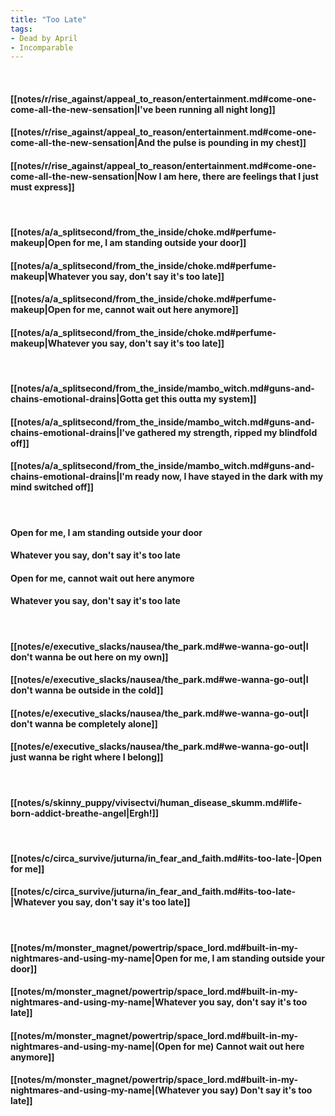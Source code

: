 ```yaml
---
title: "Too Late"
tags:
- Dead by April
- Incomparable
---
```

&nbsp;
#### [[notes/r/rise_against/appeal_to_reason/entertainment.md#come-one-come-all-the-new-sensation|I've been running all night long]]
#### [[notes/r/rise_against/appeal_to_reason/entertainment.md#come-one-come-all-the-new-sensation|And the pulse is pounding in my chest]]
#### [[notes/r/rise_against/appeal_to_reason/entertainment.md#come-one-come-all-the-new-sensation|Now I am here, there are feelings that I just must express]]
&nbsp;
#### [[notes/a/a_splitsecond/from_the_inside/choke.md#perfume-makeup|Open for me, I am standing outside your door]]
#### [[notes/a/a_splitsecond/from_the_inside/choke.md#perfume-makeup|Whatever you say, don't say it's too late]]
#### [[notes/a/a_splitsecond/from_the_inside/choke.md#perfume-makeup|Open for me, cannot wait out here anymore]]
#### [[notes/a/a_splitsecond/from_the_inside/choke.md#perfume-makeup|Whatever you say, don't say it's too late]]
&nbsp;
#### [[notes/a/a_splitsecond/from_the_inside/mambo_witch.md#guns-and-chains-emotional-drains|Gotta get this outta my system]]
#### [[notes/a/a_splitsecond/from_the_inside/mambo_witch.md#guns-and-chains-emotional-drains|I've gathered my strength, ripped my blindfold off]]
#### [[notes/a/a_splitsecond/from_the_inside/mambo_witch.md#guns-and-chains-emotional-drains|I'm ready now, I have stayed in the dark with my mind switched off]]
&nbsp;
#### Open for me, I am standing outside your door
#### Whatever you say, don't say it's too late
#### Open for me, cannot wait out here anymore
#### Whatever you say, don't say it's too late
&nbsp;
#### [[notes/e/executive_slacks/nausea/the_park.md#we-wanna-go-out|I don't wanna be out here on my own]]
#### [[notes/e/executive_slacks/nausea/the_park.md#we-wanna-go-out|I don't wanna be outside in the cold]]
#### [[notes/e/executive_slacks/nausea/the_park.md#we-wanna-go-out|I don't wanna be completely alone]]
#### [[notes/e/executive_slacks/nausea/the_park.md#we-wanna-go-out|I just wanna be right where I belong]]
&nbsp;
#### [[notes/s/skinny_puppy/vivisectvi/human_disease_skumm.md#life-born-addict-breathe-angel|Ergh!]]
&nbsp;
#### [[notes/c/circa_survive/juturna/in_fear_and_faith.md#its-too-late-|Open for me]]
#### [[notes/c/circa_survive/juturna/in_fear_and_faith.md#its-too-late-|Whatever you say, don't say it's too late]]
&nbsp;
#### [[notes/m/monster_magnet/powertrip/space_lord.md#built-in-my-nightmares-and-using-my-name|Open for me, I am standing outside your door]]
#### [[notes/m/monster_magnet/powertrip/space_lord.md#built-in-my-nightmares-and-using-my-name|Whatever you say, don't say it's too late]]
#### [[notes/m/monster_magnet/powertrip/space_lord.md#built-in-my-nightmares-and-using-my-name|(Open for me) Cannot wait out here anymore]]
#### [[notes/m/monster_magnet/powertrip/space_lord.md#built-in-my-nightmares-and-using-my-name|(Whatever you say) Don't say it's too late]]
